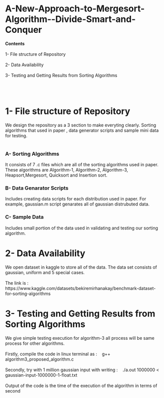 <h1>A-New-Approach-to-Mergesort-Algorithm--Divide-Smart-and-Conquer</h1>

<b>Contents</b>
<br></br>
1- File structure of Repository
<br></br>
2- Data Availability
<br></br>
3- Testing and Getting Results from Sorting Algorithms
<br></br>
<br></br>
<h1><b>1- File structure of Repository</b></h1>

We design the repository as a 3 section to make everyting clearly. Sorting algorithms that used in paper , data generator scripts and sample mini data for testing.
<br></br>
<h3><b>A- Sorting Algorithms</b></h3>
It consists of 7 .c files which are all of the sorting algorithms used in paper. These algorithms are Algorithm-1, Algorithm-2, Algorithm-3, Heapsort,Mergesort, Quicksort and Insertion sort.
<h3><b>B- Data Genarator Scripts</b></h3>
Includes creating data scripts for each distribution used in paper. For example, gaussian.m script genarates all of gaussian distrubuted data.
<h3><b>C- Sample Data</b></h3>
Includes small portion of the data used in validating and testing our sorting algorithm.
<h1><b>2- Data Availability</b></h1>
We open dataset in kaggle to store all of the data. The data set consists of gaussian, uniform and 5 special cases. <br></br>
The link is : https://www.kaggle.com/datasets/bekiremirhanakay/benchmark-dataset-for-sorting-algorithms
<h1><b>3- Testing and Getting Results from Sorting Algorithms</b></h1>
We give simple testing execution for algorithm-3 all process will be same process for other algorithms.
<br></br>
Firstly, compile the code in linux terminal as : &nbsp;&nbsp;&nbsp;g++ algorithm3_proposed_algorithm.c
<br></br>
Secondly, try with 1 million gaussian input with writing : &nbsp;&nbsp;&nbsp;./a.out 1000000 < gaussian-input-1000000-1-float.txt
<br></br>
Output of the code is the time of the execution of the algorithm in terms of second

